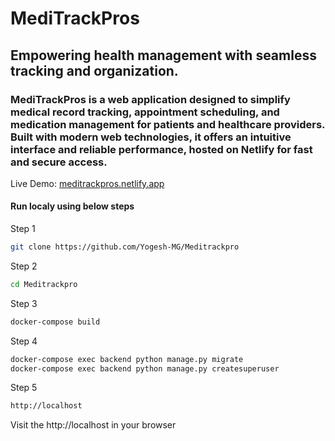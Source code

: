 <h1>MediTrackPros</h1> 
<h2>Empowering health management with seamless tracking and organization.</h2>
<h3>MediTrackPros is a web application designed to simplify medical record tracking, appointment scheduling, and medication management for patients and healthcare providers. Built with modern web technologies, it offers an intuitive interface and reliable performance, hosted on Netlify for fast and secure access.</h3>
Live Demo: <a href="https://meditrackpros.netlify.app">meditrackpros.netlify.app</a>

#### Run localy using below steps

Step 1
```bash
git clone https://github.com/Yogesh-MG/Meditrackpro
```
Step 2
```bash
cd Meditrackpro
```
Step 3
```bash
docker-compose build
```
Step 4
```bash
docker-compose exec backend python manage.py migrate
docker-compose exec backend python manage.py createsuperuser
```
Step 5
```bash
http://localhost
```
<p>Visit the http://localhost in your browser</p>
